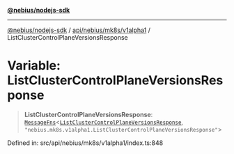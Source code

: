 [**@nebius/nodejs-sdk**](../../../../../README.md)

***

[@nebius/nodejs-sdk](../../../../../README.md) / [api/nebius/mk8s/v1alpha1](../README.md) / ListClusterControlPlaneVersionsResponse

# Variable: ListClusterControlPlaneVersionsResponse

> **ListClusterControlPlaneVersionsResponse**: [`MessageFns`](../../../../../runtime/protos/core/interfaces/MessageFns.md)\<[`ListClusterControlPlaneVersionsResponse`](../interfaces/ListClusterControlPlaneVersionsResponse.md), `"nebius.mk8s.v1alpha1.ListClusterControlPlaneVersionsResponse"`\>

Defined in: src/api/nebius/mk8s/v1alpha1/index.ts:848
